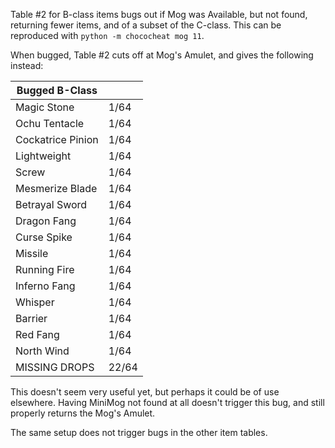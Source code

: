 
Table #2 for B-class items bugs out if Mog was Available, but not found, returning fewer items, and of
a subset of the C-class. This can be reproduced with `python -m chococheat mog 11`.

When bugged, Table #2 cuts off at Mog's Amulet, and gives the following instead:

| Bugged B-Class    ||
|-------------------|----------|
| Magic Stone       | 1/64     |
| Ochu Tentacle     | 1/64     |
| Cockatrice Pinion | 1/64     |
| Lightweight       | 1/64     |
| Screw             | 1/64     |
| Mesmerize Blade   | 1/64     |
| Betrayal Sword    | 1/64     |
| Dragon Fang       | 1/64     |
| Curse Spike       | 1/64     |
| Missile           | 1/64     |
| Running Fire      | 1/64     |
| Inferno Fang      | 1/64     |
| Whisper           | 1/64     |
| Barrier           | 1/64     |
| Red Fang          | 1/64     |
| North Wind        | 1/64     |
| MISSING DROPS     | 22/64    |

This doesn't seem very useful yet, but perhaps it could be of use elsewhere. Having MiniMog not found at
all doesn't trigger this bug, and still properly returns the Mog's Amulet.

The same setup does not trigger bugs in the other item tables. 


